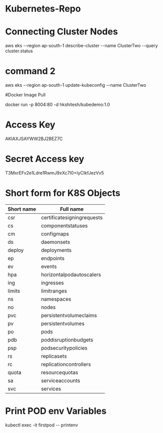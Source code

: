 # Kubernetes-Repo

# Connecting Cluster Nodes

aws eks --region ap-south-1 describe-cluster --name ClusterTwo --query cluster.status

# command 2
aws eks --region ap-south-1 update-kubeconfig --name ClusterTwo


#Docker Image Pull

docker run -p 8004:80 -d hkshitesh/kubedemo:1.0


# Access Key

AKIAXJSAYWW2BJ2BEZ7C

# Secret Access key

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

# Short form for K8S Objects

| Short name           | Full name                    |
| -------------------- | ---------------------------- |
|  csr                 |  certificatesigningrequests  |
|  cs                  |  componentstatuses           |
|  cm                  |  configmaps                  |
|  ds                  |  daemonsets                  |
|  deploy              |  deployments                 |
|  ep                  |  endpoints                   |
|  ev                  |  events                      |
|  hpa                 |  horizontalpodautoscalers    |
|  ing                 |  ingresses                   |
|  limits              |  limitranges                 |
|  ns                  |  namespaces                  |
|  no                  |  nodes                       |
|  pvc                 |  persistentvolumeclaims      |
|  pv                  |  persistentvolumes           |
|  po                  |  pods                        |
|  pdb                 |  poddisruptionbudgets        |
|  psp                 |  podsecuritypolicies         |
|  rs                  |  replicasets                 |
|  rc                  |  replicationcontrollers      |
|  quota               |  resourcequotas              |
|  sa                  |  serviceaccounts             |
|  svc                 |  services                    |

# Print POD env Variables

 kubectl exec -it firstpod -- printenv
